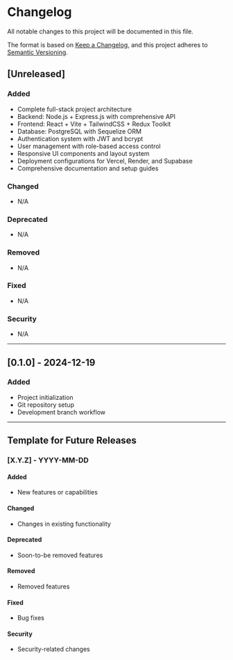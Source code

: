 # Changelog

All notable changes to this project will be documented in this file.

The format is based on [Keep a Changelog](https://keepachangelog.com/en/1.0.0/),
and this project adheres to [Semantic Versioning](https://semver.org/spec/v2.0.0.html).

## [Unreleased]

### Added
- Complete full-stack project architecture
- Backend: Node.js + Express.js with comprehensive API
- Frontend: React + Vite + TailwindCSS + Redux Toolkit
- Database: PostgreSQL with Sequelize ORM
- Authentication system with JWT and bcrypt
- User management with role-based access control
- Responsive UI components and layout system
- Deployment configurations for Vercel, Render, and Supabase
- Comprehensive documentation and setup guides

### Changed
- N/A

### Deprecated
- N/A

### Removed
- N/A

### Fixed
- N/A

### Security
- N/A

---

## [0.1.0] - 2024-12-19

### Added
- Project initialization
- Git repository setup
- Development branch workflow

---

## Template for Future Releases

### [X.Y.Z] - YYYY-MM-DD

#### Added
- New features or capabilities

#### Changed
- Changes in existing functionality

#### Deprecated
- Soon-to-be removed features

#### Removed
- Removed features

#### Fixed
- Bug fixes

#### Security
- Security-related changes
